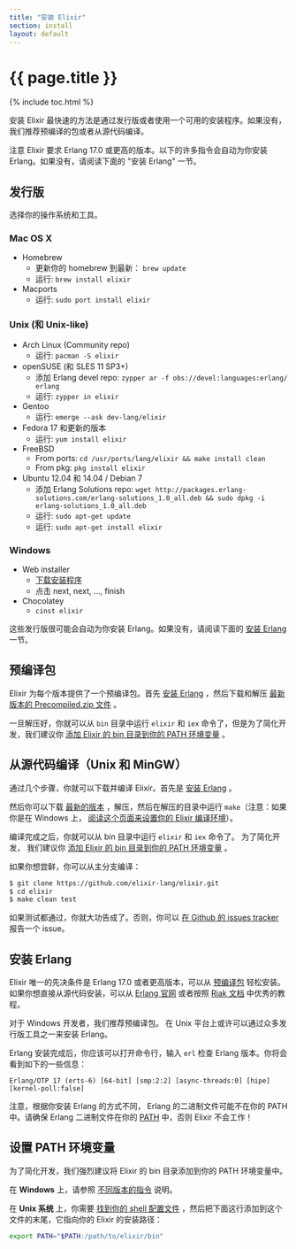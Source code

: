 ```yaml
---
title: "安装 Elixir"
section: install
layout: default
---
```


# {{ page.title }}

{% include toc.html %}

安装 Elixir 最快速的方法是通过发行版或者使用一个可用的安装程序。如果没有，我们推荐预编译的包或者从源代码编译。

注意 Elixir 要求 Erlang 17.0 或更高的版本。以下的许多指令会自动为你安装 Erlang。如果没有，请阅读下面的 "安装 Erlang" 一节。

## 发行版

选择你的操作系统和工具。

### Mac OS X

  * Homebrew
    * 更新你的 homebrew 到最新： `brew update`
    * 运行: `brew install elixir`
  * Macports
    * 运行: `sudo port install elixir`

### Unix (和 Unix-like)

  * Arch Linux (Community repo)
    * 运行: `pacman -S elixir`
  * openSUSE (和 SLES 11 SP3+)
    * 添加 Erlang devel repo: `zypper ar -f obs://devel:languages:erlang/ erlang`
    * 运行: `zypper in elixir`
  * Gentoo
    * 运行: `emerge --ask dev-lang/elixir`
  * Fedora 17 和更新的版本
    * 运行: `yum install elixir`
  * FreeBSD
    * From ports: `cd /usr/ports/lang/elixir && make install clean`
    * From pkg: `pkg install elixir`
  * Ubuntu 12.04 和 14.04 / Debian 7
    * 添加 Erlang Solutions repo: `wget http://packages.erlang-solutions.com/erlang-solutions_1.0_all.deb && sudo dpkg -i erlang-solutions_1.0_all.deb`
    * 运行: `sudo apt-get update`
    * 运行: `sudo apt-get install elixir`

### Windows

  * Web installer
    * [下载安装程序](http://s3.hex.pm/elixir-websetup.exe)
    * 点击 next, next, ..., finish
  * Chocolatey
    * `cinst elixir`

这些发行版很可能会自动为你安装 Erlang。如果没有，请阅读下面的 [安装 Erlang](/install.html#installing-erlang) 一节。

## 预编译包

Elixir 为每个版本提供了一个预编译包。首先 [安装 Erlang](/install.html#installing-erlang) ，然后下载和解压 [最新版本的 Precompiled.zip 文件](https://github.com/elixir-lang/elixir/releases/) 。

一旦解压好，你就可以从 `bin` 目录中运行 `elixir` 和 `iex` 命令了，但是为了简化开发，我们建议你 [添加 Elixir 的 bin 目录到你的 PATH 环境变量](#setting-path-environment-variable) 。

## 从源代码编译（Unix 和 MinGW）

通过几个步骤，你就可以下载并编译 Elixir。首先是 [安装 Erlang](/install.html#installing-erlang) 。

然后你可以下载 [最新的版本](https://github.com/elixir-lang/elixir/releases/) ，解压，然后在解压的目录中运行 `make`（注意：如果你是在 Windows 上， [阅读这个页面来设置你的 Elixir 编译环境](https://github.com/elixir-lang/elixir/wiki/Windows)）。

编译完成之后，你就可以从 bin 目录中运行 `elixir` 和 `iex` 命令了。 为了简化开发， 我们建议你 [添加 Elixir 的 bin 目录到你的 PATH 环境变量](#setting-path-environment-variable) 。

如果你想尝鲜，你可以从主分支编译：

```bash
$ git clone https://github.com/elixir-lang/elixir.git
$ cd elixir
$ make clean test
```

如果测试都通过，你就大功告成了。否则，你可以 [在 Github 的 issues tracker](https://github.com/elixir-lang/elixir) 报告一个 issue。

## 安装 Erlang

Elixir 唯一的先决条件是 Erlang 17.0 或者更高版本，可以从 [预编译包](https://www.erlang-solutions.com/downloads/download-erlang-otp) 轻松安装。如果你想直接从源代码安装，可以从 [Erlang 官网](http://www.erlang.org/download.html) 或者按照 [Riak 文档](http://docs.basho.com/riak/1.3.0/tutorials/installation/Installing-Erlang/) 中优秀的教程。

对于 Windows 开发者，我们推荐预编译包。 在 Unix 平台上或许可以通过众多发行版工具之一来安装 Erlang。

Erlang 安装完成后，你应该可以打开命令行，输入 `erl` 检查 Erlang 版本。你将会看到如下的一些信息：

    Erlang/OTP 17 (erts-6) [64-bit] [smp:2:2] [async-threads:0] [hipe] [kernel-poll:false]

注意，根据你安装 Erlang 的方式不同， Erlang 的二进制文件可能不在你的 PATH 中。请确保 Erlang 二进制文件在你的 [PATH](http://en.wikipedia.org/wiki/Environment_variable) 中，否则 Elixir 不会工作！


## 设置 PATH 环境变量

为了简化开发，我们强烈建议将 Elixir 的 bin 目录添加到你的 PATH 环境变量中。

在 **Windows** 上，请参照 [不同版本的指令](http://www.computerhope.com/issues/ch000549.htm) 说明。

在 **Unix 系统** 上，你需要 [找到你的 shell 配置文件](http://unix.stackexchange.com/a/117470/101951) ，然后把下面这行添加到这个文件的末尾，它指向你的 Elixir 的安装路径：

```bash
export PATH="$PATH:/path/to/elixir/bin"
```